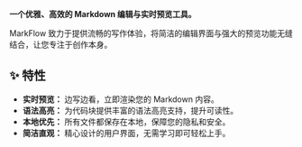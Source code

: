 **一个优雅、高效的 Markdown 编辑与实时预览工具。**

MarkFlow 致力于提供流畅的写作体验，将简洁的编辑界面与强大的预览功能无缝结合，让您专注于创作本身。

## ✨ 特性

- **实时预览：** 边写边看，立即渲染您的 Markdown 内容。
- **语法高亮：** 为代码块提供丰富的语法高亮支持，提升可读性。
- **本地优先：** 所有文件都保存在本地，保障您的隐私和安全。
- **简洁直观：** 精心设计的用户界面，无需学习即可轻松上手。
